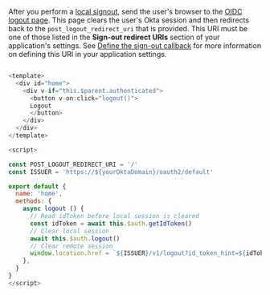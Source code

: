 After you perform a [local signout](/docs/guides/sign-users-out/vue/sign-out-of-your-app/), send the user's browser to the [OIDC logout page](https://developer.okta.com/docs/reference/api/oidc/#logout). This page clears the user's Okta session and then redirects back to the `post_logout_redirect_uri` that is provided. This URI must be one of those listed in the **Sign-out redirect URIs** section of your application's settings. See [Define the sign-out callback](#define-the-sign-out-callback) for more information on defining this URI in your application settings.

```javascript

<template>
  <div id="home">
    <div v-if="this.$parent.authenticated">
      <button v-on:click="logout()">
      Logout
      </button>
    </div>
  </div>
</template>

<script>

const POST_LOGOUT_REDIRECT_URI = '/'
const ISSUER = 'https://${yourOktaDomain}/oauth2/default'

export default {
  name: 'home',
  methods: {
    async logout () {
      // Read idToken before local session is cleared
      const idToken = await this.$auth.getIdToken()
      // Clear local session
      await this.$auth.logout()
      // Clear remote session
      window.location.href = `${ISSUER}/v1/logout?id_token_hint=${idToken}&post_logout_redirect_uri=${yourSignOutRedirectUri}`
    },
  }
}
</script>
```
